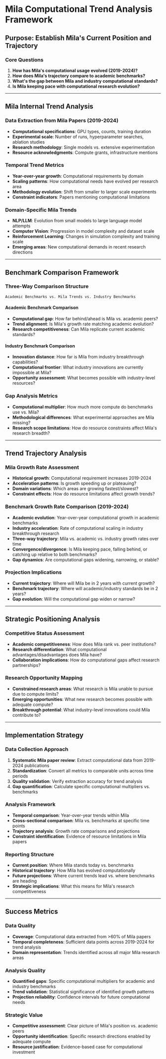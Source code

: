 # Mila Computational Trend Analysis Framework

## Purpose: Establish Mila's Current Position and Trajectory

### Core Questions
1. **How has Mila's computational usage evolved (2019-2024)?**
2. **How does Mila's trajectory compare to academic benchmarks?**
3. **What's the gap between Mila and industry computational standards?**
4. **Is Mila keeping pace with computational research evolution?**

---

## Mila Internal Trend Analysis

### Data Extraction from Mila Papers (2019-2024)
- **Computational specifications**: GPU types, counts, training duration
- **Experimental scale**: Number of runs, hyperparameter searches, ablation studies
- **Research methodology**: Single models vs. extensive experimentation
- **Resource acknowledgments**: Compute grants, infrastructure mentions

### Temporal Trend Metrics
- **Year-over-year growth**: Computational requirements by domain
- **Scaling patterns**: How computational needs have evolved per research area
- **Methodology evolution**: Shift from smaller to larger scale experiments
- **Constraint indicators**: Papers mentioning computational limitations

### Domain-Specific Mila Trends
- **NLP/LLM**: Evolution from small models to large language model attempts
- **Computer Vision**: Progression in model complexity and dataset scale
- **Reinforcement Learning**: Changes in simulation complexity and training scale
- **Emerging areas**: New computational demands in recent research directions

---

## Benchmark Comparison Framework

### Three-Way Comparison Structure
```
Academic Benchmarks vs. Mila Trends vs. Industry Benchmarks
```

#### Academic Benchmark Comparison
- **Computational gap**: How far behind/ahead is Mila vs. academic peers?
- **Trend alignment**: Is Mila's growth rate matching academic evolution?
- **Research competitiveness**: Can Mila replicate current academic standards?

#### Industry Benchmark Comparison  
- **Innovation distance**: How far is Mila from industry breakthrough capabilities?
- **Computational frontier**: What industry innovations are currently impossible at Mila?
- **Opportunity assessment**: What becomes possible with industry-level resources?

### Gap Analysis Metrics
- **Computational multiplier**: How much more compute do benchmarks use vs. Mila?
- **Methodological differences**: What experimental approaches are Mila missing?
- **Research scope limitations**: How do resource constraints affect Mila's research breadth?

---

## Trend Trajectory Analysis

### Mila Growth Rate Assessment
- **Historical growth**: Computational requirement increases 2019-2024
- **Acceleration patterns**: Is growth speeding up or plateauing?
- **Domain variations**: Which areas are growing fastest/slowest?
- **Constraint effects**: How do resource limitations affect growth trends?

### Benchmark Growth Rate Comparison (2019-2024)
- **Academic evolution**: Year-over-year computational growth in academic benchmarks
- **Industry acceleration**: Rate of computational scaling in industry breakthrough research
- **Three-way trajectory**: Mila vs. academic vs. industry growth rates over time
- **Convergence/divergence**: Is Mila keeping pace, falling behind, or catching up relative to both benchmarks?
- **Gap dynamics**: Are computational gaps widening, narrowing, or stable?

### Projection Implications
- **Current trajectory**: Where will Mila be in 2 years with current growth?
- **Benchmark trajectory**: Where will academic/industry standards be in 2 years?
- **Gap evolution**: Will the computational gap widen or narrow?

---

## Strategic Positioning Analysis

### Competitive Status Assessment
- **Academic competitiveness**: How does Mila rank vs. peer institutions?
- **Research differentiation**: What computational advantages/disadvantages does Mila have?
- **Collaboration implications**: How do computational gaps affect research partnerships?

### Research Opportunity Mapping
- **Constrained research areas**: What research is Mila unable to pursue due to compute limits?
- **Emerging opportunities**: What new research becomes possible with adequate compute?
- **Breakthrough potential**: What industry-level innovations could Mila contribute to?

---

## Implementation Strategy

### Data Collection Approach
1. **Systematic Mila paper review**: Extract computational data from 2019-2024 publications
2. **Standardization**: Convert all metrics to comparable units across time periods
3. **Quality validation**: Verify extraction accuracy for trend analysis
4. **Gap quantification**: Calculate specific computational multipliers vs. benchmarks

### Analysis Framework
- **Temporal comparison**: Year-over-year trends within Mila
- **Cross-sectional comparison**: Mila vs. benchmarks at specific time points
- **Trajectory analysis**: Growth rate comparisons and projections
- **Constraint identification**: Evidence of resource limitations in Mila papers

### Reporting Structure
- **Current position**: Where Mila stands today vs. benchmarks
- **Historical trajectory**: How Mila has evolved computationally
- **Future projections**: Where current trends lead vs. where benchmarks are heading
- **Strategic implications**: What this means for Mila's research competitiveness

---

## Success Metrics

### Data Quality
- **Coverage**: Computational data extracted from >60% of Mila papers
- **Temporal completeness**: Sufficient data points across 2019-2024 for trend analysis
- **Domain representation**: Trends identified across all major Mila research areas

### Analysis Quality
- **Quantified gaps**: Specific computational multipliers for academic and industry benchmarks
- **Trend validation**: Statistical significance of identified growth patterns
- **Projection reliability**: Confidence intervals for future computational needs

### Strategic Value  
- **Competitive assessment**: Clear picture of Mila's position vs. academic peers
- **Opportunity identification**: Specific research directions enabled by adequate compute
- **Resource justification**: Evidence-based case for computational investment